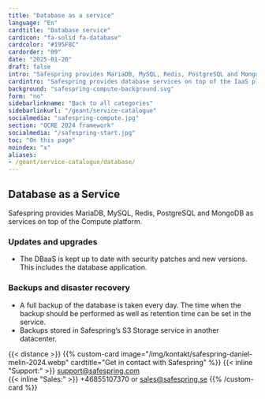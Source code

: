 ```yaml
---
title: "Database as a service"
language: "En"
cardtitle: "Database service"
cardicon: "fa-solid fa-database"
cardcolor: "#195F8C"
cardorder: "09"
date: "2025-01-20"
draft: false
intro: "Safespring provides MariaDB, MySQL, Redis, PostgreSQL and MongoDB as services on top of the Compute platform."
cardintro: "Safespring provides database services on top of the IaaS platform."
background: "safespring-compute-background.svg"
form: "no"
sidebarlinkname: "Back to all categories"
sidebarlinkurl: "/geant/service-catalogue"
socialmedia: "safespring-compute.jpg"
section: "OCRE 2024 framework"
socialmedia: "/safespring-start.jpg"
toc: "On this page"
noindex: "x"
aliases:
- /geant/service-catalogue/database/
---
```


## Database as a Service
Safespring provides MariaDB, MySQL, Redis, PostgreSQL and MongoDB as services on top of the Compute platform.

### Updates and upgrades
- The DBaaS is kept up to date with security patches and new versions. This includes the database application.

### Backups and disaster recovery
- A full backup of the database is taken every day. The time when the backup should be performed as well as retention time can be set in the service. 
- Backups stored in Safespring’s S3 Storage service in another datacenter.

{{< distance >}}
{{% custom-card image="/img/kontakt/safespring-daniel-melin-2024.webp" cardtitle="Get in contact with Safespring" %}}
{{< inline "Support:" >}} support@safespring.com  
{{< inline "Sales:" >}} +46855107370 or sales@safespring.se
{{% /custom-card %}}